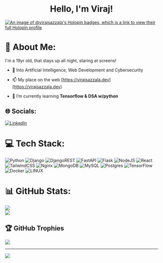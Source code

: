 <h1 align="center">Hello, I'm Viraj!</h3>

[![An image of @virajsazzala's Holopin badges, which is a link to view their full Holopin profile](https://holopin.me/virajsazzala)](https://holopin.io/@virajsazzala)

# 💫 About Me:

I'm a 19yr old, that stays up all night, staring at screens! <br>

- 📝 Into Artificial Intelligence, Web Development and Cybersecurity <br>

- 📫 My place on the web [https://virajsazzala.dev](https://virajsazzala.dev)

- 🌱 I’m currently learning **Tensorflow & DSA w/python**


## 🌐 Socials:
[![LinkedIn](https://img.shields.io/badge/LinkedIn-%230077B5.svg?logo=linkedin&logoColor=white)](https://linkedin.com/in/sng-viraj-reddy) 

# 💻 Tech Stack:
![Python](https://img.shields.io/badge/python-3670A0?style=for-the-badge&logo=python&logoColor=ffdd54) ![Django](https://img.shields.io/badge/django-%23092E20.svg?style=for-the-badge&logo=django&logoColor=white) ![DjangoREST](https://img.shields.io/badge/DJANGO-REST-ff1709?style=for-the-badge&logo=django&logoColor=white&color=ff1709&labelColor=gray) ![FastAPI](https://img.shields.io/badge/FastAPI-005571?style=for-the-badge&logo=fastapi) ![Flask](https://img.shields.io/badge/flask-%23000.svg?style=for-the-badge&logo=flask&logoColor=white) ![NodeJS](https://img.shields.io/badge/node.js-6DA55F?style=for-the-badge&logo=node.js&logoColor=white) ![React](https://img.shields.io/badge/react-%2320232a.svg?style=for-the-badge&logo=react&logoColor=%2361DAFB) ![TailwindCSS](https://img.shields.io/badge/tailwindcss-%2338B2AC.svg?style=for-the-badge&logo=tailwind-css&logoColor=white) ![Nginx](https://img.shields.io/badge/nginx-%23009639.svg?style=for-the-badge&logo=nginx&logoColor=white) ![MongoDB](https://img.shields.io/badge/MongoDB-%234ea94b.svg?style=for-the-badge&logo=mongodb&logoColor=white) ![MySQL](https://img.shields.io/badge/mysql-%2300000f.svg?style=for-the-badge&logo=mysql&logoColor=white) ![Postgres](https://img.shields.io/badge/postgres-%23316192.svg?style=for-the-badge&logo=postgresql&logoColor=white) ![TensorFlow](https://img.shields.io/badge/TensorFlow-%23FF6F00.svg?style=for-the-badge&logo=TensorFlow&logoColor=white) ![Docker](https://img.shields.io/badge/docker-%230db7ed.svg?style=for-the-badge&logo=docker&logoColor=white) ![LINUX](https://img.shields.io/badge/Linux-FCC624?style=for-the-badge&logo=linux&logoColor=black)
# 📊 GitHub Stats:
![](https://github-readme-streak-stats.herokuapp.com/?user=virajsazzala&theme=dark&hide_border=false)<br/>
![](https://github-readme-stats.vercel.app/api/top-langs/?username=virajsazzala&theme=dark&hide_border=false&include_all_commits=true&count_private=true&layout=compact)

## 🏆 GitHub Trophies
![](https://github-profile-trophy.vercel.app/?username=virajsazzala&theme=onestar&no-frame=false&no-bg=false&margin-w=4)

---
[![](https://visitcount.itsvg.in/api?id=virajsazzala&icon=5&color=12)](https://visitcount.itsvg.in)

<!-- Proudly created with GPRM ( https://gprm.itsvg.in ) -->
